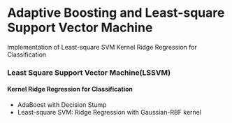 # Adaptive Boosting and Least-square Support Vector Machine
Implementation of Least-square SVM Kernel Ridge Regression for Classification

### Least Square Support Vector Machine(LSSVM)
#### Kernel Ridge Regression for Classification

- AdaBoost with Decision Stump
- Least-square SVM: Ridge Regression with Gaussian-RBF kernel 
